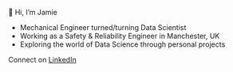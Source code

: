 👋 Hi, I’m Jamie
- Mechanical Engineer turned/turning Data Scientist
- Working as a Safety & Reliability Engineer in Manchester, UK
- Exploring the world of Data Science through personal projects

Connect on [LinkedIn](https://www.linkedin.com/in/jamie-buck-9a938880/)
